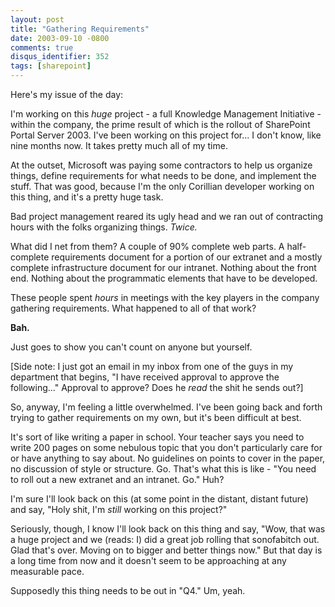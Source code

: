 ```yaml
---
layout: post
title: "Gathering Requirements"
date: 2003-09-10 -0800
comments: true
disqus_identifier: 352
tags: [sharepoint]
---
```

Here's my issue of the day:

 I'm working on this *huge* project - a full Knowledge Management
Initiative - within the company, the prime result of which is the
rollout of SharePoint Portal Server 2003. I've been working on this
project for... I don't know, like nine months now. It takes pretty much
all of my time.

 At the outset, Microsoft was paying some contractors to help us
organize things, define requirements for what needs to be done, and
implement the stuff. That was good, because I'm the only Corillian
developer working on this thing, and it's a pretty huge task.

 Bad project management reared its ugly head and we ran out of
contracting hours with the folks organizing things. *Twice.*

 What did I net from them? A couple of 90% complete web parts. A
half-complete requirements document for a portion of our extranet and a
mostly complete infrastructure document for our intranet. Nothing about
the front end. Nothing about the programmatic elements that have to be
developed.

 These people spent *hours* in meetings with the key players in the
company gathering requirements. What happened to all of that work?

 **Bah.**

 Just goes to show you can't count on anyone but yourself.

 [Side note: I just got an email in my inbox from one of the guys in my
department that begins, "I have received approval to approve the
following..." Approval to approve? Does he *read* the shit he sends
out?]

 So, anyway, I'm feeling a little overwhelmed. I've been going back and
forth trying to gather requirements on my own, but it's been difficult
at best.

 It's sort of like writing a paper in school. Your teacher says you need
to write 200 pages on some nebulous topic that you don't particularly
care for or have anything to say about. No guidelines on points to cover
in the paper, no discussion of style or structure. Go. That's what this
is like - "You need to roll out a new extranet and an intranet. Go."
Huh?

 I'm sure I'll look back on this (at some point in the distant, distant
future) and say, "Holy shit, I'm *still* working on this project?"

 Seriously, though, I know I'll look back on this thing and say, "Wow,
that was a huge project and we (reads: I) did a great job rolling that
sonofabitch out. Glad that's over. Moving on to bigger and better things
now." But that day is a long time from now and it doesn't seem to be
approaching at any measurable pace.

 Supposedly this thing needs to be out in "Q4." Um, yeah.
